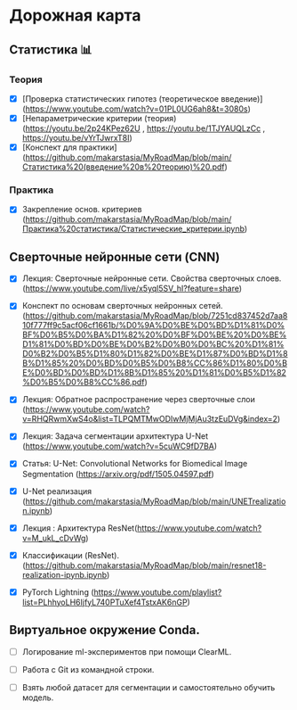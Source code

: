 # Дорожная карта

## Статистика :bar_chart:

### Теория
- [x] [Проверка статистических гипотез (теоретическое введение)] (https://www.youtube.com/watch?v=01PL0UG6ah8&t=3080s)
- [x] [Непараметрические критерии (теория) (https://youtu.be/2p24KPez62U , https://youtu.be/1TJYAUQLzCc , https://youtu.be/vYrTJwrxT8I)
- [x] [Конспект для практики] (https://github.com/makarstasia/MyRoadMap/blob/main/Статистика%20(введение%20в%20теорию)%20.pdf)

### Практика
- [x] Закрепление основ. критериев (https://github.com/makarstasia/MyRoadMap/blob/main/Практика%20статистика/Статистические_критерии.ipynb)


## Сверточные нейронные сети (CNN)
- [x] Лекция: Сверточные нейронные сети. Свойства сверточных слоев. (https://www.youtube.com/live/x5yql5SV_hI?feature=share)
- [x] Конспект по основам сверточных нейронных сетей. (https://github.com/makarstasia/MyRoadMap/blob/7251cd837452d7aa810f777ff9c5acf06cf1661b/%D0%9A%D0%BE%D0%BD%D1%81%D0%BF%D0%B5%D0%BA%D1%82%20%D0%BF%D0%BE%20%D0%BE%D1%81%D0%BD%D0%BE%D0%B2%D0%B0%D0%BC%20%D1%81%D0%B2%D0%B5%D1%80%D1%82%D0%BE%D1%87%D0%BD%D1%8B%D1%85%20%D0%BD%D0%B5%D0%B8%CC%86%D1%80%D0%BE%D0%BD%D0%BD%D1%8B%D1%85%20%D1%81%D0%B5%D1%82%D0%B5%D0%B8%CC%86.pdf)
- [x] Лекция: Обратное распространение через сверточные слои (https://www.youtube.com/watch?v=RHQRwmXwS4o&list=TLPQMTMwODIwMjMjAu3tzEuDVg&index=2)
- [x] Лекция: Задача сегментации архитектура U-Net (https://www.youtube.com/watch?v=5cuWC9fD7BA)
- [x] Статья: U-Net: Convolutional Networks for Biomedical Image Segmentation (https://arxiv.org/pdf/1505.04597.pdf)
- [x] U-Net реализация (https://github.com/makarstasia/MyRoadMap/blob/main/UNETrealization.ipynb)
- [x] Лекция : Архитектура ResNet(https://www.youtube.com/watch?v=M_ukL_cDvWg)
- [x] Классификации (ResNet). (https://github.com/makarstasia/MyRoadMap/blob/main/resnet18-realization-ipynb.ipynb)

- [x] PyTorch Lightning (https://www.youtube.com/playlist?list=PLhhyoLH6IjfyL740PTuXef4TstxAK6nGP)

## Виртуальное окружение Conda. 
- [ ] Логирование ml-экспериментов при помощи ClearML.
- [ ] Работа с Git из командной строки. 

- [ ] Взять любой датасет для сегментации и самостоятельно обучить модель.

